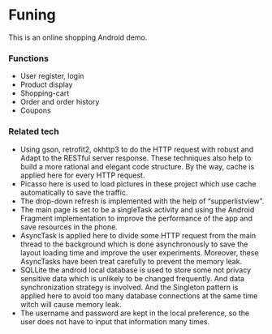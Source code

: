 # Funing

This is an online shopping Android demo.

### Functions
- User register, login
- Product display
- Shopping-cart
- Order and order history
- Coupons

### Related tech
- Using gson, retrofit2, okhttp3 to do the HTTP request with robust and Adapt to the RESTful server response. These techniques also help to build a more rational and elegant code structure. By the way, cache is applied here for every HTTP request.
- Picasso here is used to load pictures in these project which use cache automatically to save the traffic.
- The drop-down refresh is implemented with the help of “supperlistview”.
- The main page is set to be a singleTask activity and using the Android Fragment implementation to improve the performance of the app and save resources in the phone.
- AsyncTask is applied here to divide some HTTP request from the main thread to the background which is done asynchronously to save the layout loading time and improve the user experiments. Moreover, these AsyncTasks have been treat carefully to prevent the memory leak.
- SQLLite the android local database is used to store some not privacy sensitive data which is unlikely to be changed frequently. And data synchronization strategy is involved. And the Singleton pattern is applied here to avoid too many database connections at the same time witch will cause memory leak.
- The username and password are kept in the local preference, so the user does not have to input that information many times.
